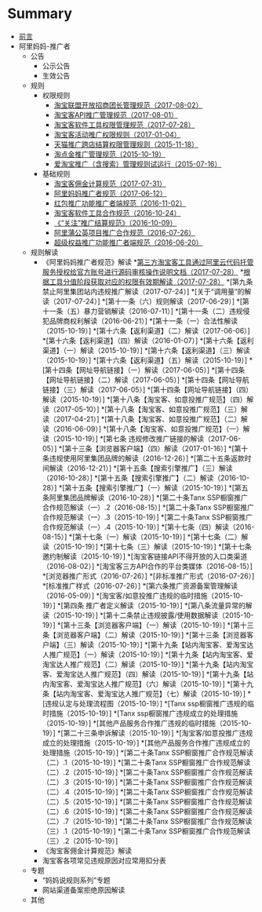 # Summary
* [前言](README.md)
* 阿里妈妈-推广者
	* 公告
		* 公示公告
		* 生效公告
	* 规则
		* 权限规则
			* [淘宝联盟开放招商团长管理规范（2017-08-02）](./rules/Taobao-Union-open-investment-head-management-rules.md)
			* [淘宝客API推广管理规范（2017-08-01）](./rules/Taobao-customer-API-to-promote-management-practices.md)
			* [淘宝客软件工具权限管理规范（2017-07-28）](./rules/Taobao-customer-software-tools-rights-management-practices.md)
			* [淘宝客活动推广权限规则（2017-01-04）](./rules/Taobao-customer-activities-to-promote-the-rules-of-authority.md)
			* [天猫推广跨店结算权限管理规则（2015-11-18）](./rules/Day-cat-to-promote-cross-store-settlement-authority-management-rules.md)
			* [淘点金推广管理规范（2015-10-19）](./rules/Pristine-gold-promotion-management-standard.md)
			* [爱淘宝推广（含搜索）管理规则试运行（2015-07-16）](./rules/Love-Taobao-promotion-management-rules-test-run.md)
		* 基础规则
			* [淘宝客佣金计算规范（2017-07-31）](./rules/Taobao-customer-commission-calculation-specification.md)
			* [阿里妈妈推广者规范（2017-06-12）](./rules/Ali-mother-promoters-norms.md)
			* [红包推广功能推广者端规范（2016-11-02）](./rules/Reducer-Promotional-Function-Promoter.md)
			* [淘宝客软件工具合作规范（2016-10-24）](./rules/Taobao-customer-software-tools-cooperation-norms.md)
			* [《“关注”推广结算规范》（2016-10-09）](./rules/Focus-to-promote-the-settlement-norms.md)
			* [阿里蒲公英项目推广合作规范（2016-07-26）](./rules/Ali-Dandelion-Project-Promotion-Practice.md)
			* [超级权益推广功能推广者端规范（2016-06-20）](./rules/Super-Rights-Promotion-Function-Promoter.md)
	* 规则解读
		* 《阿里妈妈推广者规范》解读
			*[第三方淘宝客工具通过阿里云代码托管服务授权给官方账号进行源码审核操作说明文档（2017-07-28）](./rules/Third-party-Taobao-tools-through-Ali-cloud-code-hosting-service-authorized-to-the-official-account-for-source-code-audit-instructions.md)
			*[根据工具分值阶段获取对应的权限有效期解读（2017-07-28）](./rules/According-to-the-tool-score-stage-to-obtain-the-corresponding-interpretation-of-the-validity-period.md)
			*[第九条禁止阿里集团站内违规推广解读（2017-07-24）]
			*[关于“调用量”的解读（2017-07-24）]
			*[第十一条（六）规则解读（2017-06-29）]
			*[第十一条（五）暴力营销解读（2016-07-11）]
			*[第十一条（二）违规侵犯品牌商权利解读（2016-06-21）]
			*[第十一条（一）合法性解读（2015-10-19）]
			*[第十六条【返利渠道】（二）解读（2017-06-06）]
			*[第十六条【返利渠道】（四）解读（2016-01-07）]
			*[第十六条【返利渠道】（一）解读（2015-10-19）]
			*[第十六条【返利渠道】（三）解读（2015-10-19）]
			*[第十六条【返利渠道】（五）解读（2015-10-19）]
			*[第十四条【网址导航链接】（一）解读（2017-06-05）]
			*[第十四条【网址导航链接】（二）解读（2017-06-05）]
			*[第十四条【网址导航链接】（三）解读（2017-06-05）]
			*[第十四条【网址导航链接】（四）解读（2015-10-19）]
			*[第十八条【淘宝客、如意投推广规范】（四）解读（2017-05-10）]
			*[第十八条【淘宝客、如意投推广规范】（三）解读（2017-04-21）]
			*[第十八条【淘宝客、如意投推广规范】（二）解读（2016-06-09）]
			*[第十八条【淘宝客、如意投推广规范】（一）解读（2015-10-19）]
			*[第七条 违规修改推广链接的解读（2017-06-05）]
			*[第十三条【浏览器客户端】（四）解读（2017-01-16）]
			*[第十条违规使用阿里集团品牌的解读（2016-12-26）]
			*[第二十五条返款时间解读（2016-12-21）]
			*[第十五条【搜索引擎推广】（三）解读（2016-10-28）]
			*[第十五条【搜索引擎推广】（二）解读（2016-10-28）]
			*[第十五条【搜索引擎推广】（一）解读（2015-10-19）]
			*[第五条阿里集团品牌解读（2016-10-28）]
			*[第二十条Tanx SSP橱窗推广合作规范解读（一）.2（2016-08-15）]
			*[第二十条Tanx SSP橱窗推广合作规范解读（一）.3（2015-10-19）]
			*[第二十条Tanx SSP橱窗推广合作规范解读（一）.4（2015-10-19）]
			*[第十七条（四）解读（2016-08-15）]
			*[第十七条（一）解读（2015-10-19）]
			*[第十七条（二）解读（2015-10-19）]
			*[第十七条（三）解读（2015-10-19）]
			*[第十七条邀约制解读（2015-10-19）]
			*[淘宝客链接API不得开放的入口类渠道（2016-08-02）]
			*[淘宝客三方API合作的平台类媒体（2016-08-15）]
			*[浏览器推广形式（2016-07-26）]
			*[非标准推广形式（2016-07-26）]
			*[标准推广样式（2016-07-26）]
			*[第六条推广资源备案管理解读（2016-05-09）]
			*[淘宝客/如意投推广违规的临时措施（2015-10-19）]
			*[第四条 推广者定义解读（2015-10-19）]
			*[第八条流量异常的解读（2015-10-19）]
			*[第十二条禁止违规披露/使用数据解读（2015-10-19）]
			*[第十三条【浏览器客户端】（一）解读（2015-10-19）]
			*[第十三条【浏览器客户端】（二）解读（2015-10-19）]
			*[第十三条【浏览器客户端】（三）解读（2015-10-19）]
			*[第十九条【站内淘宝客、爱淘宝达人推广规范】（一）解读（2015-10-19）]
			*[第十九条【站内淘宝客、爱淘宝达人推广规范】（二）解读（2015-10-19）]
			*[第十九条【站内淘宝客、爱淘宝达人推广规范】（四）解读（2015-10-19）]
			*[第十九条【站内淘宝客、爱淘宝达人推广规范】（六）解读（2015-10-19）]
			*[第十九条【站内淘宝客、爱淘宝达人推广规范】（七）解读（2015-10-19）]
			*[违规认定与处理流程图（2015-10-19）]
			*[Tanx ssp橱窗推广违规的临时措施（2015-10-19）]
			*[Tanx ssp橱窗推广违规成立的处理措施（2015-10-19）]
			*[其他产品服务合作推广违规的临时措施（2015-10-19）]
			*[第二十三条申诉解读（2015-10-19）]
			*[淘宝客/如意投推广违规成立的处理措施（2015-10-19）]
			*[其他产品服务合作推广违规成立的处理措施（2015-10-19）]
			*[第二十条Tanx SSP橱窗推广合作规范解读（二）.1（2015-10-19）]
			*[第二十条Tanx SSP橱窗推广合作规范解读（二）.2（2015-10-19）]
			*[第二十条Tanx SSP橱窗推广合作规范解读（二）.3（2015-10-19）]
			*[第二十条Tanx SSP橱窗推广合作规范解读（二）.4（2015-10-19）]
			*[第二十条Tanx SSP橱窗推广合作规范解读（二）.5（2015-10-19）]
			*[第二十条Tanx SSP橱窗推广合作规范解读（二）.6（2015-10-19）]
			*[第二十条Tanx SSP橱窗推广合作规范解读（二）.7（2015-10-19）]
			*[第二十条Tanx SSP橱窗推广合作规范解读（三）.1（2015-10-19）]
			*[第二十条Tanx SSP橱窗推广合作规范解读（三）.2（2015-10-19）]
		* 《淘宝客佣金计算规范》解读
		* 淘宝客各项常见违规原因对应常用扣分表
	* 专题
		* “妈妈说规则系列”专题
		* 网站渠道备案拒绝原因解读
	* 其他